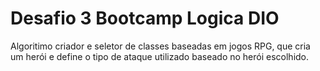 # Desafio 3 Bootcamp Logica DIO
Algoritimo criador e seletor de classes baseadas em jogos RPG, que cria um herói e define o tipo de ataque utilizado baseado no herói escolhido.
